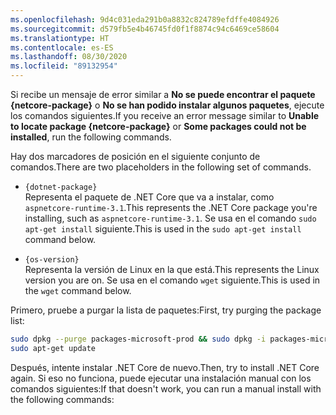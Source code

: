 ```yaml
---
ms.openlocfilehash: 9d4c031eda291b0a8832c824789efdffe4084926
ms.sourcegitcommit: d579fb5e4b46745fd0f1f8874c94c6469ce58604
ms.translationtype: HT
ms.contentlocale: es-ES
ms.lasthandoff: 08/30/2020
ms.locfileid: "89132954"
---
```


<span data-ttu-id="76837-101">Si recibe un mensaje de error similar a **No se puede encontrar el paquete {netcore-package}** o **No se han podido instalar algunos paquetes**, ejecute los comandos siguientes.</span><span class="sxs-lookup"><span data-stu-id="76837-101">If you receive an error message similar to **Unable to locate package {netcore-package}** or **Some packages could not be installed**, run the following commands.</span></span>

<span data-ttu-id="76837-102">Hay dos marcadores de posición en el siguiente conjunto de comandos.</span><span class="sxs-lookup"><span data-stu-id="76837-102">There are two placeholders in the following set of commands.</span></span>

- `{dotnet-package}`\
<span data-ttu-id="76837-103">Representa el paquete de .NET Core que va a instalar, como `aspnetcore-runtime-3.1`.</span><span class="sxs-lookup"><span data-stu-id="76837-103">This represents the .NET Core package you're installing, such as `aspnetcore-runtime-3.1`.</span></span> <span data-ttu-id="76837-104">Se usa en el comando `sudo apt-get install` siguiente.</span><span class="sxs-lookup"><span data-stu-id="76837-104">This is used in the `sudo apt-get install` command below.</span></span>

- `{os-version}`\
<span data-ttu-id="76837-105">Representa la versión de Linux en la que está.</span><span class="sxs-lookup"><span data-stu-id="76837-105">This represents the Linux version you are on.</span></span> <span data-ttu-id="76837-106">Se usa en el comando `wget` siguiente.</span><span class="sxs-lookup"><span data-stu-id="76837-106">This is used in the `wget` command below.</span></span>

<span data-ttu-id="76837-107">Primero, pruebe a purgar la lista de paquetes:</span><span class="sxs-lookup"><span data-stu-id="76837-107">First, try purging the package list:</span></span>

```bash
sudo dpkg --purge packages-microsoft-prod && sudo dpkg -i packages-microsoft-prod.deb
sudo apt-get update
```

<span data-ttu-id="76837-108">Después, intente instalar .NET Core de nuevo.</span><span class="sxs-lookup"><span data-stu-id="76837-108">Then, try to install .NET Core again.</span></span> <span data-ttu-id="76837-109">Si eso no funciona, puede ejecutar una instalación manual con los comandos siguientes:</span><span class="sxs-lookup"><span data-stu-id="76837-109">If that doesn't work, you can run a manual install with the following commands:</span></span>
